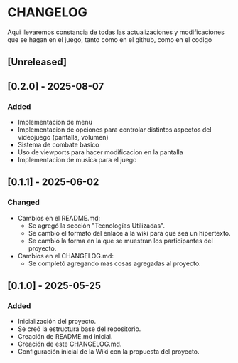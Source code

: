 # CHANGELOG
Aqui llevaremos constancia de todas las actualizaciones y modificaciones que se hagan en el juego, tanto como en el github, como en el codigo
## [Unreleased]

## [0.2.0] - 2025-08-07
### Added
- Implementacion de menu
- Implementacion de opciones para controlar distintos aspectos del videojuego (pantalla, volumen)
- Sistema de combate basico
- Uso de viewports para hacer modificacion en la pantalla
- Implementacion de musica para el juego

## [0.1.1] - 2025-06-02
### Changed
- Cambios en el README.md: 
    * Se agregó la sección "Tecnologías Utilizadas".
    * Se cambió el formato del enlace a la wiki para que sea un hipertexto.
    * Se cambió la forma en la que se muestran los participantes del proyecto.
- Cambios en el CHANGELOG.md:
    * Se completó agregando mas cosas agregadas al proyecto.

## [0.1.0] - 2025-05-25
### Added
- Inicialización del proyecto.
- Se creó la estructura base del repositorio.
- Creación de README.md inicial.
- Creación de este CHANGELOG.md.
- Configuración inicial de la Wiki con la propuesta del proyecto.
